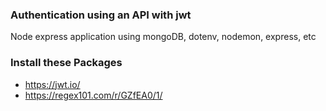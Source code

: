 ### Authentication using an API with jwt
Node express application using mongoDB, dotenv, nodemon, express, etc
### Install these Packages
* https://jwt.io/
* https://regex101.com/r/GZfEA0/1/
